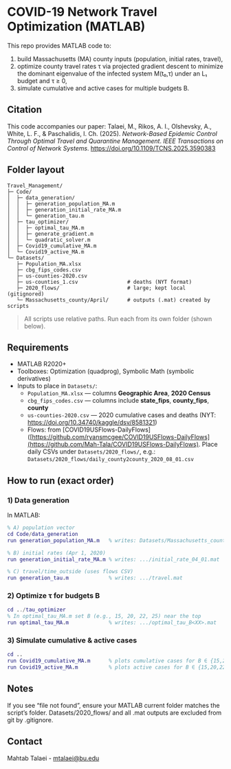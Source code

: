 # COVID-19 Network Travel Optimization (MATLAB)
This repo provides MATLAB code to:
1) build Massachusetts (MA) county inputs (population, initial rates, travel),
2) optimize county travel rates τ via projected gradient descent to minimize the dominant eigenvalue of the infected system M(t₀,τ) under an L₁ budget and τ ≥ 0,
3) simulate cumulative and active cases for multiple budgets B.

## Citation
This code accompanies our paper:
Talaei, M., Rikos, A. I., Olshevsky, A., White, L. F., & Paschalidis, I. Ch. (2025). *Network-Based Epidemic Control Through Optimal Travel and Quarantine Management*. *IEEE Transactions on Control of Network Systems*. https://doi.org/10.1109/TCNS.2025.3590383

## Folder layout
```text
Travel_Management/
├─ Code/
│  ├─ data_generation/
│  │  ├─ generation_population_MA.m
│  │  ├─ generation_initial_rate_MA.m
│  │  └─ generation_tau.m
│  ├─ tau_optimizer/
│  │  ├─ optimal_tau_MA.m
│  │  ├─ generate_gradient.m
│  │  └─ quadratic_solver.m
│  ├─ Covid19_cumulative_MA.m
│  └─ Covid19_active_MA.m
└─ Datasets/
   ├─ Population_MA.xlsx
   ├─ cbg_fips_codes.csv
   ├─ us-counties-2020.csv
   ├─ us-counties_1.csv                # deaths (NYT format)
   ├─ 2020_flows/                      # large; kept local (gitignored)
   └─ Massachusetts_county/April/      # outputs (.mat) created by scripts
```
> All scripts use relative paths. Run each from its own folder (shown below).

## Requirements
- MATLAB R2020+  
- Toolboxes: Optimization (quadprog), Symbolic Math (symbolic derivatives)
- Inputs to place in `Datasets/`:
  - `Population_MA.xlsx` — columns **Geographic Area**, **2020 Census**
  - `cbg_fips_codes.csv` — columns include **state_fips**, **county_fips**, **county**
  - `us-counties-2020.csv` — 2020 cumulative cases and deaths (NYT: https://doi.org/10.34740/kaggle/dsv/8581321)
  - Flows: from [COVID19USFlows-DailyFlows]([https://github.com/ryansmcgee/COVID19USFlows-DailyFlows](https://github.com/Mah-Tala/COVID19USFlows-DailyFlows). Place daily CSVs under `Datasets/2020_flows/`, e.g.:
  `Datasets/2020_flows/daily_county2county_2020_08_01.csv`

## How to run (exact order)

### 1) Data generation
In MATLAB:
```matlab
% A) population vector
cd Code/data_generation
run generation_population_MA.m   % writes: Datasets/Massachusetts_county/April/population.mat

% B) initial rates (Apr 1, 2020)
run generation_initial_rate_MA.m % writes: .../initial_rate_04_01.mat

% C) travel/time_outside (uses flows CSV)
run generation_tau.m             % writes: .../travel.mat
```
### 2) Optimize τ for budgets B
```matlab
cd ../tau_optimizer
% In optimal_tau_MA.m set B (e.g., 15, 20, 22, 25) near the top
run optimal_tau_MA.m             % writes: .../optimal_tau_B<XX>.mat
```
### 3) Simulate cumulative & active cases
```matlab
cd ..
run Covid19_cumulative_MA.m      % plots cumulative cases for B ∈ {15,20,22,25}
run Covid19_active_MA.m          % plots active cases for B ∈ {15,20,22,25}
```
## Notes
If you see “file not found”, ensure your MATLAB current folder matches the script’s folder.
Datasets/2020_flows/ and all .mat outputs are excluded from git by .gitignore.

## Contact
Mahtab Talaei - mtalaei@bu.edu 
